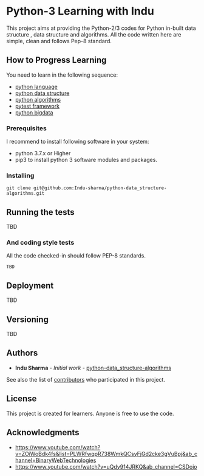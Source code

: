 # Python-3 Learning with Indu 

This project aims at providing the Python-2/3 codes for Python in-built data structure , data structure and algorithms. 
All the code written here are simple, clean and follows Pep-8 standard.

## How to Progress Learning

You need to learn in the following sequence:
* [python language](python_language)
* [python data structure](data_structure)
* [python algorithms](python_algorithms)
* [pytest framework](pytest)
* [python bigdata](python_bigdata)




### Prerequisites
I recommend to install following software in your system:
* python 3.7.x or Higher 
* pip3 to install python 3 software modules and packages. 


### Installing


```
git clone git@github.com:Indu-sharma/python-data_structure-algorithms.git
```


## Running the tests

TBD



### And coding style tests

All the code checked-in should follow PEP-8 standards. 

```
TBD
```

## Deployment

TBD


## Versioning

TBD

## Authors

* **Indu Sharma** - *Initial work* - [python-data_structure-algorithms](https://github.com/Indu-sharma/python-data_structure-algorithms)

See also the list of [contributors](https://github.com/Indu-sharma/python-data_structure-algorithms/graphs/contributors) who participated in this project.

## License

This project is created for learners. Anyone is free to use the code. 

## Acknowledgments

* https://www.youtube.com/watch?v=ZOiWoBdk4fs&list=PLWRfwqpR738WmkQCsyFjGd2cke3gVuBpj&ab_channel=BinaryWebTechnologies
* https://www.youtube.com/watch?v=uQdy914JRKQ&ab_channel=CSDojo 

